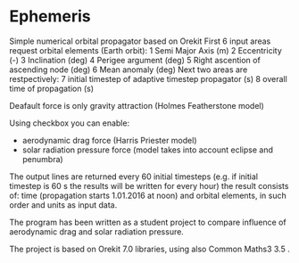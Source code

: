 # Ephemeris
Simple numerical orbital propagator based on Orekit
First 6 input areas request orbital elements (Earth orbit):
  1 Semi Major Axis (m)
  2 Eccentricity (-)
  3 Inclination (deg)
  4 Perigee argument (deg)
  5 Right ascention of ascending node (deg)
  6 Mean anomaly (deg)
Next two areas are restpectively:
  7 initial timestep of adaptive timestep propagator (s)
  8 overall time of propagation (s)
  
Deafault force is only gravity attraction (Holmes Featherstone model)

Using checkbox you can enable:
- aerodynamic drag force (Harris Priester model)
- solar radiation pressure force (model takes into account eclipse and penumbra)

The output lines are returned every 60 initial timesteps (e.g. if initial timestep is 60 s the results will be written for every hour)
the result consists of: time (propagation starts 1.01.2016 at noon) and orbital elements, in such order and units as input data.

The program has been written as a student project to compare influence of aerodynamic drag and solar radiation pressure.

The project is based on Orekit 7.0 libraries, using also Common Maths3 3.5 .

